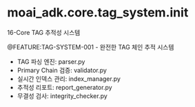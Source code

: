 # moai_adk.core.tag_system.__init__

16-Core TAG 추적성 시스템

@FEATURE:TAG-SYSTEM-001 - 완전한 TAG 체인 추적 시스템
- TAG 파싱 엔진: parser.py
- Primary Chain 검증: validator.py
- 실시간 인덱스 관리: index_manager.py
- 추적성 리포트: report_generator.py
- 무결성 검사: integrity_checker.py
